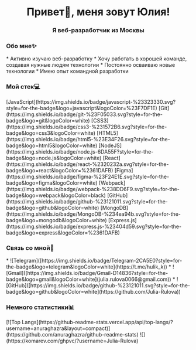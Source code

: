<h1 align="center">Привет👋, меня зовут Юлия!</h1>
<h3 align="center">Я веб-разработчик из Москвы</h3>
<h3>Обо мне✨</h3>
* Активно изучаю веб-разработку
* Хочу работать в хорошей команде, создавая нужные людям технологии
* Постоянно осваиваю новые технологии
* Имею опыт командной разработки
<h3>Мой стек💻</h3>
[JavaScript](https://img.shields.io/badge/javascript-%23323330.svg?style=for-the-badge&logo=javascript&logoColor=%23F7DF1E) [Git](https://img.shields.io/badge/git-%23F05033.svg?style=for-the-badge&logo=git&logoColor=white) [CSS3](https://img.shields.io/badge/css3-%231572B6.svg?style=for-the-badge&logo=css3&logoColor=white) [HTML5](https://img.shields.io/badge/html5-%23E34F26.svg?style=for-the-badge&logo=html5&logoColor=white) [NodeJS](https://img.shields.io/badge/node.js-6DA55F?style=for-the-badge&logo=node.js&logoColor=white) [React](https://img.shields.io/badge/react-%2320232a.svg?style=for-the-badge&logo=react&logoColor=%2361DAFB) [Figma](https://img.shields.io/badge/figma-%23F24E1E.svg?style=for-the-badge&logo=figma&logoColor=white) [Webpack](https://img.shields.io/badge/webpack-%238DD6F9.svg?style=for-the-badge&logo=webpack&logoColor=black) [GitHub](https://img.shields.io/badge/github-%23121011.svg?style=for-the-badge&logo=github&logoColor=white) [MongoDB](https://img.shields.io/badge/MongoDB-%234ea94b.svg?style=for-the-badge&logo=mongodb&logoColor=white) [Express.js](https://img.shields.io/badge/express.js-%23404d59.svg?style=for-the-badge&logo=express&logoColor=%2361DAFB)
<h3>Связь со мной🔗</h3>
* ![Telegram]([https://img.shields.io/badge/Telegram-2CA5E0?style=for-the-badge&logo=telegram&logoColor=white](https://t.me/hulik_k))
* ![Gmail]([https://img.shields.io/badge/Gmail-D14836?style=for-the-badge&logo=gmail&logoColor=white](julia.rulova0066@gmail.com))
* ![GitHub]([https://img.shields.io/badge/github-%23121011.svg?style=for-the-badge&logo=github&logoColor=white](https://github.com/Julia-Rulova))
<h3>Немного статистики📊</h3>
[![Top Langs](https://github-readme-stats.vercel.app/api/top-langs/?username=anuraghazra&layout=compact)](https://github.com/anuraghazra/github-readme-stats)
![](https://komarev.com/ghpvc/?username=Julia-Rulova)
